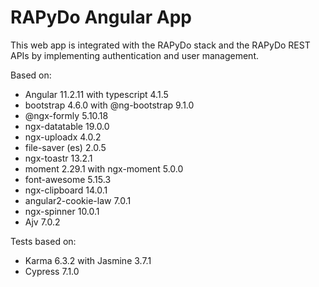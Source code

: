 # RAPyDo Angular App

This web app is integrated with the RAPyDo stack and the RAPyDo REST APIs by implementing authentication and user management.

Based on:

- Angular 11.2.11 with typescript 4.1.5
- bootstrap 4.6.0 with @ng-bootstrap 9.1.0
- @ngx-formly 5.10.18
- ngx-datatable 19.0.0
- ngx-uploadx 4.0.2
- file-saver (es) 2.0.5
- ngx-toastr 13.2.1
- moment 2.29.1 with ngx-moment 5.0.0
- font-awesome 5.15.3
- ngx-clipboard 14.0.1
- angular2-cookie-law 7.0.1
- ngx-spinner 10.0.1
- Ajv 7.0.2

Tests based on:

- Karma 6.3.2 with Jasmine 3.7.1
- Cypress 7.1.0
